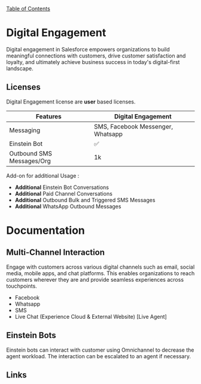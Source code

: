 [Table of Contents](../Documentation.md)

# Digital Engagement

Digital engagement in Salesforce empowers organizations to build meaningful connections with customers, drive customer satisfaction and loyalty, and ultimately achieve business success in today's digital-first landscape.

## Licenses

Digital Engagement license are **user** based licenses.

| Features | Digital Engagement | 
|----------|--------------------|
| Messaging | SMS, Facebook Messenger, Whatsapp |
| Einstein Bot  |  ✅  |
| Outbound SMS Messages/Org  | 1k  | 

Add-on for additional Usage :
- **Additional** Einstein Bot Conversations
- **Additional** Paid Channel Conversations
- **Additional** Outbound Bulk and Triggered SMS Messages
- **Additional** WhatsApp Outbound Messages

# Documentation


## Multi-Channel Interaction
Engage with customers across various digital channels such as email, social media, mobile apps, and chat platforms. This enables organizations to reach customers wherever they are and provide seamless experiences across touchpoints.
- Facebook
- Whatsapp
- SMS
- Live Chat (Experience Cloud & External Website) [Live Agent]


## Einstein Bots
Einstein bots can interact with customer using Omnichannel to decrease the agent workload. The interaction can be escalated to an agent if necessary.

## Links
